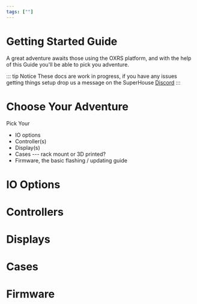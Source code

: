 ```yaml
---
tags: [""]
---
```

# Getting Started Guide
 A great adventure awaits those using the OXRS platform, and with the help of this Guide you'll be able to pick you adventure.
 
::: tip Notice
These docs are work in progress, if you have any issues getting things setup drop us a message on the SuperHouse [Discord](https://discord.gg/H6bbrAtS)
:::

# Choose Your Adventure
 Pick Your 
 - IO options
 - Controller(s)
 - Display(s)
 - Cases --- rack mount or 3D printed?
 - Firmware, the basic flashing / updating guide

# IO Options

# Controllers

# Displays

# Cases

# Firmware
